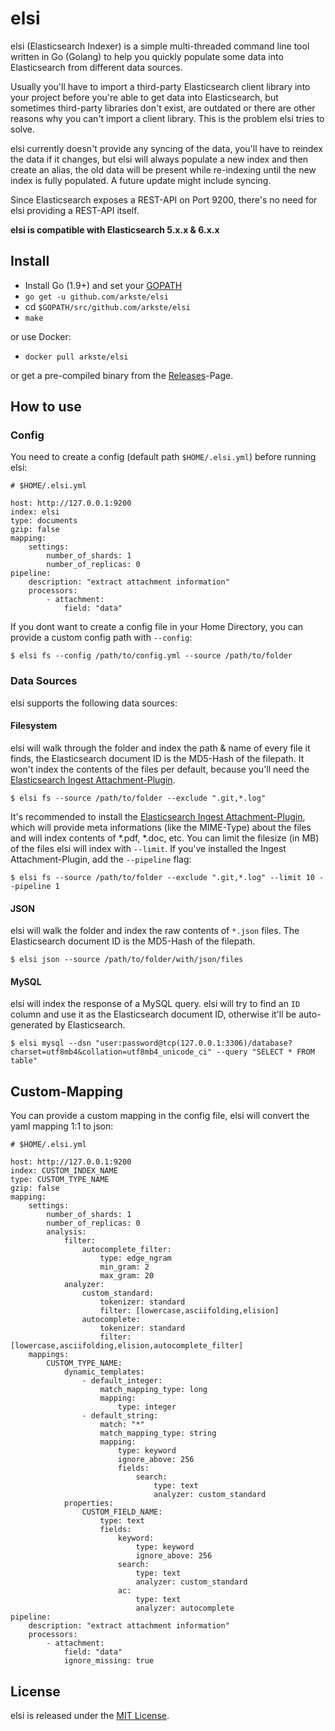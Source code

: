 # elsi

elsi (Elasticsearch Indexer) is a simple multi-threaded command line tool written in Go (Golang) to help you quickly populate some data into Elasticsearch from different data sources.

Usually you'll have to import a third-party Elasticsearch client library into your project before you're able to get data into Elasticsearch, but sometimes third-party libraries don't exist, are outdated or there are other reasons why you can't import a client library. This is the problem elsi tries to solve.

elsi currently doesn't provide any syncing of the data, you'll have to reindex the data if it changes, but elsi will always populate a new index and then create an alias, the old data will be present while re-indexing until the new index is fully populated. A future update might include syncing.

Since Elasticsearch exposes a REST-API on Port 9200, there's no need for elsi providing a REST-API itself.

**elsi is compatible with Elasticsearch 5.x.x & 6.x.x**

## Install

+  Install Go (1.9+) and set your [GOPATH](https://golang.org/doc/code.html#GOPATH)
+ `go get -u github.com/arkste/elsi`
+ cd `$GOPATH/src/github.com/arkste/elsi`
+ `make`

or use Docker:

+ `docker pull arkste/elsi`

or get a pre-compiled binary from the [Releases](/releases)-Page.

## How to use

### Config

You need to create a config (default path `$HOME/.elsi.yml`) before running elsi:

    # $HOME/.elsi.yml

    host: http://127.0.0.1:9200
    index: elsi
    type: documents
    gzip: false
    mapping:
        settings:
            number_of_shards: 1
            number_of_replicas: 0
    pipeline:
        description: "extract attachment information"
        processors:
            - attachment:
                field: "data"

If you dont want to create a config file in your Home Directory, you can provide a custom config path with `--config`:

    $ elsi fs --config /path/to/config.yml --source /path/to/folder

### Data Sources

elsi supports the following data sources:

#### Filesystem

elsi will walk through the folder and index the path & name of every file it finds, the Elasticsearch document ID is the MD5-Hash of the filepath. It won't index the contents of the files per default, because you'll need the [Elasticsearch Ingest Attachment-Plugin](https://www.elastic.co/guide/en/elasticsearch/plugins/master/ingest-attachment.html).

    $ elsi fs --source /path/to/folder --exclude ".git,*.log"

It's recommended to install the [Elasticsearch Ingest Attachment-Plugin](https://www.elastic.co/guide/en/elasticsearch/plugins/master/ingest-attachment.html), which will provide meta informations (like the MIME-Type) about the files and will index contents of *.pdf, *.doc, etc. 
You can limit the filesize (in MB) of the files elsi will index with `--limit`. 
If you've installed the Ingest Attachment-Plugin, add the `--pipeline` flag:

    $ elsi fs --source /path/to/folder --exclude ".git,*.log" --limit 10 --pipeline 1

#### JSON

elsi will walk the folder and index the raw contents of `*.json` files. The Elasticsearch document ID is the MD5-Hash of the filepath.

    $ elsi json --source /path/to/folder/with/json/files

#### MySQL

elsi will index the response of a MySQL query. elsi will try to find an `ID` column and use it as the Elasticsearch document ID, otherwise it'll be auto-generated by Elasticsearch.

    $ elsi mysql --dsn "user:password@tcp(127.0.0.1:3306)/database?charset=utf8mb4&collation=utf8mb4_unicode_ci" --query "SELECT * FROM table"

## Custom-Mapping

You can provide a custom mapping in the config file, elsi will convert the yaml mapping 1:1 to json:

    # $HOME/.elsi.yml

    host: http://127.0.0.1:9200
    index: CUSTOM_INDEX_NAME
    type: CUSTOM_TYPE_NAME
    gzip: false
    mapping:
        settings:
            number_of_shards: 1
            number_of_replicas: 0
            analysis:
                filter:
                    autocomplete_filter:
                        type: edge_ngram
                        min_gram: 2
                        max_gram: 20
                analyzer:
                    custom_standard:
                        tokenizer: standard
                        filter: [lowercase,asciifolding,elision]
                    autocomplete:
                        tokenizer: standard
                        filter: [lowercase,asciifolding,elision,autocomplete_filter]
        mappings:
            CUSTOM_TYPE_NAME:
                dynamic_templates:
                    - default_integer:
                        match_mapping_type: long
                        mapping:
                            type: integer
                    - default_string:
                        match: "*"
                        match_mapping_type: string
                        mapping:
                            type: keyword
                            ignore_above: 256
                            fields:
                                search:
                                    type: text
                                    analyzer: custom_standard
                properties:
                    CUSTOM_FIELD_NAME:
                        type: text
                        fields:
                            keyword:
                                type: keyword
                                ignore_above: 256
                            search:
                                type: text
                                analyzer: custom_standard
                            ac:
                                type: text
                                analyzer: autocomplete
    pipeline:
        description: "extract attachment information"
        processors:
            - attachment:
                field: "data"
                ignore_missing: true

## License

elsi is released under the
[MIT License](http://www.opensource.org/licenses/MIT).